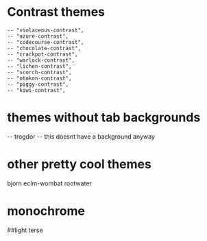 # Contrast themes

	-- "violaceous-contrast",
	-- "azure-contrast",
	-- "codecourse-contrast",
	-- "chocolate-contrast",
	-- "crackpot-contrast",
	-- "warlock-contrast",
	-- "lichen-contrast",
	-- "scorch-contrast",
	-- "otakon-contrast",
	-- "piggy-contrast",
	-- "kiwi-contrast",


# themes without tab backgrounds

-- trogdor -- this doesnt have a background anyway


# other pretty cool themes

bjorn
eclm-wombat
rootwater

# monochrome

##light 
terse


